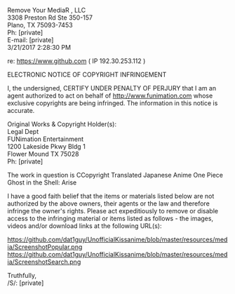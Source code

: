 Remove Your MediaR , LLC  
3308 Preston Rd Ste 350-157  
Plano, TX 75093-7453  
Ph: [private]  
E-mail: [private]  
3/21/2017 2:28:30 PM  

re: https://www.github.com ( IP 192.30.253.112 )  

ELECTRONIC NOTICE OF COPYRIGHT INFRINGEMENT  

I, the undersigned, CERTIFY UNDER PENALTY OF PERJURY that I am an
agent authorized to act on behalf of http://www.funimation.com whose
exclusive copyrights are being
infringed. The information in this notice is accurate.  

Original Works & Copyright Holder(s):  
Legal Dept    
FUNimation Entertainment  
1200 Lakeside Pkwy Bldg 1  
Flower Mound TX 75028   
Ph: [private]  

The work in question is CCopyright Translated Japanese Anime
One Piece
Ghost in the Shell: Arise  

I have a good faith belief that the items or materials listed below are not
authorized
by the above owners, their agents or the law and therefore infringe the
owner's rights.
Please act expeditiously to remove or disable access to the infringing
material or items
listed as follows - the images, videos and/or download links at the
following URL(s):  
 
https://github.com/dat1guy/UnofficialKissanime/blob/master/resources/media/ScreenshotPopular.png    
https://github.com/dat1guy/UnofficialKissanime/blob/master/resources/media/ScreenshotSearch.png    

Truthfully,  
/S/: [private]  
